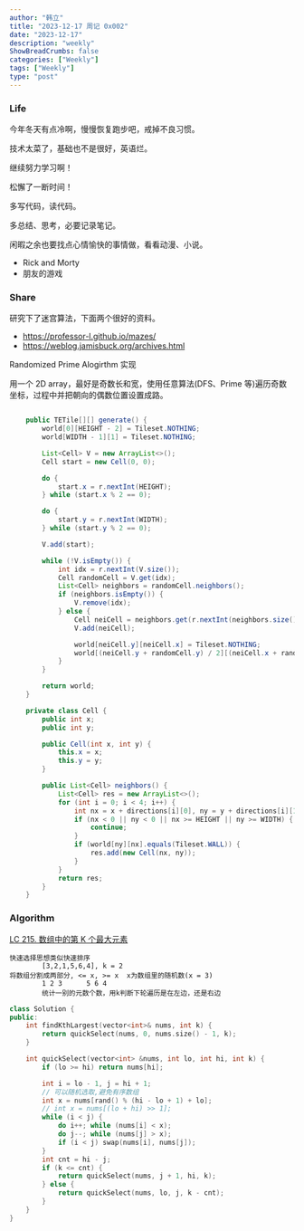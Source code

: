 ```yaml
---
author: "韩立"
title: "2023-12-17 周记 0x002"
date: "2023-12-17"
description: "weekly"
ShowBreadCrumbs: false
categories: ["Weekly"]
tags: ["Weekly"]
type: "post"
---
```


### Life

今年冬天有点冷啊，慢慢恢复跑步吧，戒掉不良习惯。

技术太菜了，基础也不是很好，英语烂。

继续努力学习啊！

松懈了一断时间！

多写代码，读代码。

多总结、思考，必要记录笔记。

闲暇之余也要找点心情愉快的事情做，看看动漫、小说。

- Rick and Morty
- 朋友的游戏

### Share

研究下了迷宫算法，下面两个很好的资料。

- https://professor-l.github.io/mazes/
- https://weblog.jamisbuck.org/archives.html

Randomized Prime Alogirthm 实现

用一个 2D array，最好是奇数长和宽，使用任意算法(DFS、Prime 等)遍历奇数坐标，过程中并把朝向的偶数位置设置成路。

```java

    public TETile[][] generate() {
        world[0][HEIGHT - 2] = Tileset.NOTHING;
        world[WIDTH - 1][1] = Tileset.NOTHING;

        List<Cell> V = new ArrayList<>();
        Cell start = new Cell(0, 0);

        do {
            start.x = r.nextInt(HEIGHT);
        } while (start.x % 2 == 0);

        do {
            start.y = r.nextInt(WIDTH);
        } while (start.y % 2 == 0);

        V.add(start);

        while (!V.isEmpty()) {
            int idx = r.nextInt(V.size());
            Cell randomCell = V.get(idx);
            List<Cell> neighbors = randomCell.neighbors();
            if (neighbors.isEmpty()) {
                V.remove(idx);
            } else {
                Cell neiCell = neighbors.get(r.nextInt(neighbors.size()));
                V.add(neiCell);

                world[neiCell.y][neiCell.x] = Tileset.NOTHING;
                world[(neiCell.y + randomCell.y) / 2][(neiCell.x + randomCell.x) / 2] = Tileset.NOTHING;
            }
        }

        return world;
    }

    private class Cell {
        public int x;
        public int y;

        public Cell(int x, int y) {
            this.x = x;
            this.y = y;
        }

        public List<Cell> neighbors() {
            List<Cell> res = new ArrayList<>();
            for (int i = 0; i < 4; i++) {
                int nx = x + directions[i][0], ny = y + directions[i][1];
                if (nx < 0 || ny < 0 || nx >= HEIGHT || ny >= WIDTH) {
                    continue;
                }
                if (world[ny][nx].equals(Tileset.WALL)) {
                    res.add(new Cell(nx, ny));
                }
            }
            return res;
        }
    }
```

### Algorithm

[LC 215. 数组中的第 K 个最大元素](https://leetcode.cn/problems/kth-largest-element-in-an-array/)

```
快速选择思想类似快速排序
        [3,2,1,5,6,4], k = 2
将数组分割成两部分, <= x, >= x  x为数组里的随机数(x = 3)
        1 2 3      5 6 4
        统计一别的元数个数，用k判断下轮遍历是在左边，还是右边
```

```c++
class Solution {
public:
    int findKthLargest(vector<int>& nums, int k) {
        return quickSelect(nums, 0, nums.size() - 1, k);
    }

    int quickSelect(vector<int> &nums, int lo, int hi, int k) {
        if (lo >= hi) return nums[hi];

        int i = lo - 1, j = hi + 1;
        // 可以随机选取,避免有序数组
        int x = nums[rand() % (hi - lo + 1) + lo];
        // int x = nums[(lo + hi) >> 1];
        while (i < j) {
            do i++; while (nums[i] < x);
            do j--; while (nums[j] > x);
            if (i < j) swap(nums[i], nums[j]);
        }
        int cnt = hi - j;
        if (k <= cnt) {
            return quickSelect(nums, j + 1, hi, k);
        } else {
            return quickSelect(nums, lo, j, k - cnt);
        }
    }
}
```
